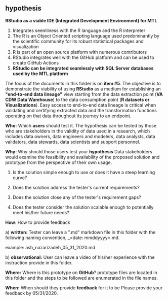 ## hypothesis

**RStudio as a viable IDE (Integrated Development Environment) for MTL**

 1. Integrates seemliness with the R language and the R interpreter
 2.  The R is an Object Oriented scripting language used predominantly by the scientific community for its robust statistical packages and visualization
 3. R is part of an open source platform with numerous contributors
 4. RStudio integrates well with the GitHub platform and can be used to create GitHub Actions
 5. **RStudio can be integrated seamlessly with SQL Server databases used by the MTL platform**

The focus of the documents in this folder is on **item #5**. The objective is to demonstrate the viability of using **RStudio** as a medium for establishing an **"end-to-end data lineage"** view starting from the data extraction point (**VA CDW Data Warehouse**) to the data consumption point (**R datasets or Visualizations**). Easy access to end-to-end data lineage is critical when validating and certifying extracted data and the transformation functions operating on that data throughout its journey to an endpoint. 

**Who:** Which **users** should test it.
The hypothesis can be tested by those who are stakeholders in the validity of data used in a research, which includes data owners, data engineers and modelers, data analysts, data validators, data stewards, data scientists and  support personnel.     

**Why:** Why should those users test your **hypothesis**
Data stakeholders would examine the feasibility and availability of the proposed solution and prototype from the perspective of their own usage. 

 1. Is the solution simple enough to use or does it have a steep
    learning curve?
    
 2. Does the solution address the tester's current
    requirements?  
    
 3. Does the solution close any of the tester's requirement
    gaps?  
    
 4. Does the tester consider the solution scalable enough to
    potentially meet his/her future needs?

**How**: How to provide feedback

a) **written:**
Tester can leave a ".md" markdown file in this folder with the following naming convention, <user first_mid_last name>_<date: mmddyyyy>.md. 

example: ash_nazarizadeh_05_31_2020.md  
 
b) **observational:**
User can leave a video of his/her experience with the instruction provide in this folder. 
 
 **Where:** Where is this prototype on **GitHub**?
prototype files are located in this folder and the steps to be followed are enumerated in the file names.  
 
**When:** When should they provide **feedback** for it to be 
Please provide your feedback by 05/31/2020.
